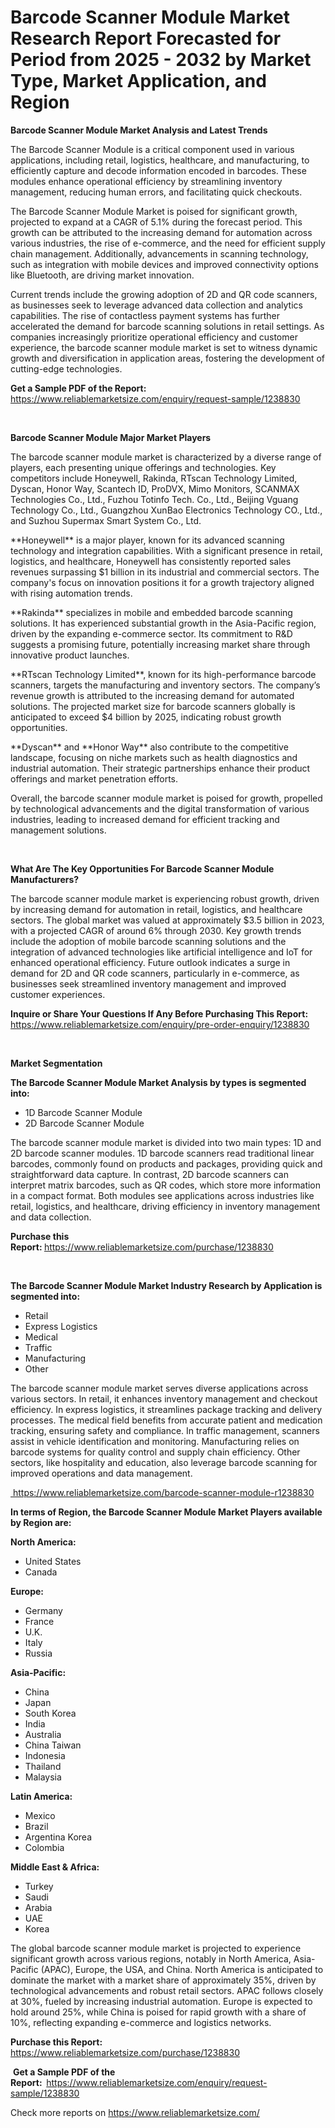 <p><h1>Barcode Scanner Module Market Research Report Forecasted for Period from 2025 -  2032 by Market Type, Market Application, and Region</h1></p><p><strong>Barcode Scanner Module Market Analysis and Latest Trends</strong></p>
<p><p>The Barcode Scanner Module is a critical component used in various applications, including retail, logistics, healthcare, and manufacturing, to efficiently capture and decode information encoded in barcodes. These modules enhance operational efficiency by streamlining inventory management, reducing human errors, and facilitating quick checkouts.</p><p>The Barcode Scanner Module Market is poised for significant growth, projected to expand at a CAGR of 5.1% during the forecast period. This growth can be attributed to the increasing demand for automation across various industries, the rise of e-commerce, and the need for efficient supply chain management. Additionally, advancements in scanning technology, such as integration with mobile devices and improved connectivity options like Bluetooth, are driving market innovation.</p><p>Current trends include the growing adoption of 2D and QR code scanners, as businesses seek to leverage advanced data collection and analytics capabilities. The rise of contactless payment systems has further accelerated the demand for barcode scanning solutions in retail settings. As companies increasingly prioritize operational efficiency and customer experience, the barcode scanner module market is set to witness dynamic growth and diversification in application areas, fostering the development of cutting-edge technologies.</p></p>
<p><strong>Get a Sample PDF of the Report:&nbsp;</strong> <a href="https://www.reliablemarketsize.com/enquiry/request-sample/1238830?utm_campaign=1886&utm_medium=2&utm_source=Github&utm_content=ia&utm_term=22022025&utm_id=barcode-scanner-module">https://www.reliablemarketsize.com/enquiry/request-sample/1238830</a></p>
<p>&nbsp;</p>
<p><strong>Barcode Scanner Module Major Market Players</strong></p>
<p><p>The barcode scanner module market is characterized by a diverse range of players, each presenting unique offerings and technologies. Key competitors include Honeywell, Rakinda, RTscan Technology Limited, Dyscan, Honor Way, Scantech ID, ProDVX, Mimo Monitors, SCANMAX Technologies Co., Ltd., Fuzhou Totinfo Tech. Co., Ltd., Beijing Vguang Technology Co., Ltd., Guangzhou XunBao Electronics Technology CO., Ltd., and Suzhou Supermax Smart System Co., Ltd.</p><p>**Honeywell** is a major player, known for its advanced scanning technology and integration capabilities. With a significant presence in retail, logistics, and healthcare, Honeywell has consistently reported sales revenues surpassing $1 billion in its industrial and commercial sectors. The company's focus on innovation positions it for a growth trajectory aligned with rising automation trends.</p><p>**Rakinda** specializes in mobile and embedded barcode scanning solutions. It has experienced substantial growth in the Asia-Pacific region, driven by the expanding e-commerce sector. Its commitment to R&D suggests a promising future, potentially increasing market share through innovative product launches.</p><p>**RTscan Technology Limited**, known for its high-performance barcode scanners, targets the manufacturing and inventory sectors. The company’s revenue growth is attributed to the increasing demand for automated solutions. The projected market size for barcode scanners globally is anticipated to exceed $4 billion by 2025, indicating robust growth opportunities.</p><p>**Dyscan** and **Honor Way** also contribute to the competitive landscape, focusing on niche markets such as health diagnostics and industrial automation. Their strategic partnerships enhance their product offerings and market penetration efforts.</p><p>Overall, the barcode scanner module market is poised for growth, propelled by technological advancements and the digital transformation of various industries, leading to increased demand for efficient tracking and management solutions.</p></p>
<p>&nbsp;</p>
<p><strong>What Are The Key Opportunities For Barcode Scanner Module Manufacturers?</strong></p>
<p><p>The barcode scanner module market is experiencing robust growth, driven by increasing demand for automation in retail, logistics, and healthcare sectors. The global market was valued at approximately $3.5 billion in 2023, with a projected CAGR of around 6% through 2030. Key growth trends include the adoption of mobile barcode scanning solutions and the integration of advanced technologies like artificial intelligence and IoT for enhanced operational efficiency. Future outlook indicates a surge in demand for 2D and QR code scanners, particularly in e-commerce, as businesses seek streamlined inventory management and improved customer experiences.</p></p>
<p><strong>Inquire or Share Your Questions If Any Before Purchasing This Report:</strong> <a href="https://www.reliablemarketsize.com/enquiry/pre-order-enquiry/1238830?utm_campaign=1886&utm_medium=2&utm_source=Github&utm_content=ia&utm_term=22022025&utm_id=barcode-scanner-module">https://www.reliablemarketsize.com/enquiry/pre-order-enquiry/1238830</a></p>
<p>&nbsp;</p>
<p><strong>Market Segmentation</strong></p>
<p><strong>The Barcode Scanner Module Market Analysis by types is segmented into:</strong></p>
<p><ul><li>1D Barcode Scanner Module</li><li>2D Barcode Scanner Module</li></ul></p>
<p><p>The barcode scanner module market is divided into two main types: 1D and 2D barcode scanner modules. 1D barcode scanners read traditional linear barcodes, commonly found on products and packages, providing quick and straightforward data capture. In contrast, 2D barcode scanners can interpret matrix barcodes, such as QR codes, which store more information in a compact format. Both modules see applications across industries like retail, logistics, and healthcare, driving efficiency in inventory management and data collection.</p></p>
<p><strong>Purchase this Report:&nbsp;</strong><a href="https://www.reliablemarketsize.com/purchase/1238830?utm_campaign=1886&utm_medium=2&utm_source=Github&utm_content=ia&utm_term=22022025&utm_id=barcode-scanner-module">https://www.reliablemarketsize.com/purchase/1238830</a></p>
<p>&nbsp;</p>
<p><strong>The Barcode Scanner Module Market Industry Research by Application is segmented into:</strong></p>
<p><ul><li>Retail</li><li>Express Logistics</li><li>Medical</li><li>Traffic</li><li>Manufacturing</li><li>Other</li></ul></p>
<p><p>The barcode scanner module market serves diverse applications across various sectors. In retail, it enhances inventory management and checkout efficiency. In express logistics, it streamlines package tracking and delivery processes. The medical field benefits from accurate patient and medication tracking, ensuring safety and compliance. In traffic management, scanners assist in vehicle identification and monitoring. Manufacturing relies on barcode systems for quality control and supply chain efficiency. Other sectors, like hospitality and education, also leverage barcode scanning for improved operations and data management.</p></p>
<p><a href="https://www.reliablemarketsize.com/barcode-scanner-module-r1238830?utm_campaign=1886&utm_medium=2&utm_source=Github&utm_content=ia&utm_term=22022025&utm_id=barcode-scanner-module">&nbsp;https://www.reliablemarketsize.com/barcode-scanner-module-r1238830</a></p>
<p><strong>In terms of Region, the Barcode Scanner Module Market Players available by Region are:</strong></p>
<p>
    <p> <strong> North America: </strong>
        <ul>
            <li>United States</li>
            <li>Canada</li>
        </ul>
        </p> 
    <p> <strong> Europe: </strong>
        <ul>
            <li>Germany</li>
            <li>France</li>
            <li>U.K.</li>
            <li>Italy</li>
            <li>Russia</li>
        </ul>
        </p> 
    <p> <strong> Asia-Pacific: </strong>
        <ul>
            <li>China</li>
            <li>Japan</li>
            <li>South Korea</li>
            <li>India</li>
            <li>Australia</li>
            <li>China Taiwan</li>
            <li>Indonesia</li>
            <li>Thailand</li>
            <li>Malaysia</li>
        </ul>
        </p> 
    <p> <strong> Latin America: </strong>
        <ul>
            <li>Mexico</li>
            <li>Brazil</li>
            <li>Argentina Korea</li>
            <li>Colombia</li>
        </ul>
        </p> 
    <p> <strong> Middle East & Africa: </strong>
        <ul>
            <li>Turkey</li>
            <li>Saudi</li>
            <li>Arabia</li>
            <li>UAE</li>
            <li>Korea</li>
        </ul>
    </p>
    </p>
<p><p>The global barcode scanner module market is projected to experience significant growth across various regions, notably in North America, Asia-Pacific (APAC), Europe, the USA, and China. North America is anticipated to dominate the market with a market share of approximately 35%, driven by technological advancements and robust retail sectors. APAC follows closely at 30%, fueled by increasing industrial automation. Europe is expected to hold around 25%, while China is poised for rapid growth with a share of 10%, reflecting expanding e-commerce and logistics networks.</p></p>
<p><strong>Purchase this Report: </strong><a href="https://www.reliablemarketsize.com/purchase/1238830?utm_campaign=1886&utm_medium=2&utm_source=Github&utm_content=ia&utm_term=22022025&utm_id=barcode-scanner-module">https://www.reliablemarketsize.com/purchase/1238830</a></p>
<p>&nbsp;<strong>Get a Sample PDF of the Report:&nbsp;&nbsp;</strong><a href="https://www.reliablemarketsize.com/enquiry/request-sample/1238830?utm_campaign=1886&utm_medium=2&utm_source=Github&utm_content=ia&utm_term=22022025&utm_id=barcode-scanner-module">https://www.reliablemarketsize.com/enquiry/request-sample/1238830</a></p>
<p><strong></strong></p>
<p>Check more reports on <a href="https://www.reliablemarketsize.com/?utm_campaign=1886&utm_medium=2&utm_source=Github&utm_content=ia&utm_term=22022025&utm_id=barcode-scanner-module">https://www.reliablemarketsize.com/</a></p>
